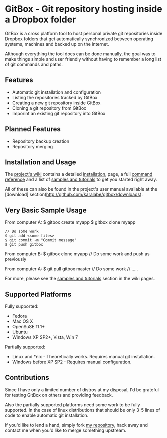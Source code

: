   GitBox - Git repository hosting inside a Dropbox folder
===========================================================

GitBox is a cross platform tool to host personal private git repositories inside
Dropbox folders that get automatically synchronized between operating systems,
machines and backed up on the internet.

Although everything the tool does can be done manually, the goal was to make
things simple and user friendly without having to remember a long list of git
commands and paths.


  Features
------------

 - Automatic git installation and configuration
 - Listing the repositories tracked by GitBox
 - Creating a new git repository inside GitBox
 - Cloning a git repository from GitBox
 - Imporint an existing git repository into GitBox


  Planned Features
--------------------

 - Repository backup creation
 - Repository merging
 

  Installation and Usage
--------------------------

The [project's wiki](http://github.com/karalabe/gitbox/wiki) contains a
detailed [installation](http://github.com/karalabe/gitbox/wiki/Installing-GitBox),
page, a full [command reference](http://github.com/karalabe/gitbox/wiki/Command-Reference)
and a list of [samples and tutorials](http://github.com/karalabe/gitbox/wiki/Samples-and-Tutorials)
to get you started right away.

All of these can also be found in the project's user manual available at the
[download] section(http://github.com/karalabe/gitbox/downloads).


  Very Basic Sample Usage
---------------------------

From computer A:
    $ gitbox create myapp
    $ gitbox clone myapp

    // Do some work
    $ git add <some files>
    $ git commit -m "Commit message"
    $ git push gitbox

From computer B:
    $ gitbox clone myapp
    // Do some work and push as previously

From computer A:
    $ git pull gitbox master
    // Do some work
    // .....


For more, please see the [samples and tutorials](http://github.com/karalabe/gitbox/wiki/Samples-and-Tutorials)
section in the wiki pages.

  Supported Platforms
-----------------------

Fully supported:

 - Fedora
 - Mac OS X
 - OpenSuSE 11.1+
 - Ubuntu
 - Windows XP SP2+, Vista, Win 7
 
Partially supported:

 - Linux and *nix - Theoretically works. Requires manual git installation.
 - Windows before XP SP2 - Requires manual configuration.


  Contributions
-----------------
 
Since I have only a limited number of distros at my disposal, I'd be grateful
for testing GitBox on others and providing feedback.

Also the partially supported platforms need some work to be fully supported.
In the case of linux distributions that should be only 3-5 lines of code to
enable automatic git installation.

If you'd like to lend a hand, simply fork [my repository](http://github.com/karalabe/gitbox), hack away and contact
me when you'd like to merge something upstream.

